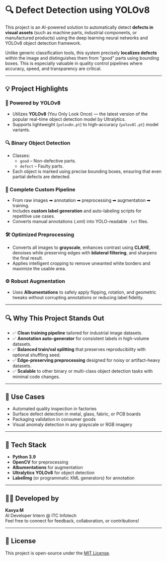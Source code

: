 # 🔍 Defect Detection using YOLOv8

This project is an AI-powered solution to automatically detect **defects in visual assets** (such as machine parts, industrial components, or manufactured products) using the deep learning neural networks and  YOLOv8 object detection framework.

Unlike generic classification tools, this system precisely **localizes defects** within the image and distinguishes them from "good" parts using bounding boxes. This is especially valuable in quality control pipelines where accuracy, speed, and transparency are critical.

---

## 💡 Project Highlights

### 🧠 Powered by YOLOv8
- Utilizes **YOLOv8** (You Only Look Once) — the latest version of the popular real-time object detection model by Ultralytics.
- Supports lightweight (`yolov8n.pt`) to high-accuracy (`yolov8l.pt`) model variants.

### 🔍 Binary Object Detection
- Classes:
  - `good` – Non-defective parts.
  - `defect` – Faulty parts.
- Each object is marked using precise bounding boxes, ensuring that even partial defects are detected.

### 🧰 Complete Custom Pipeline
- From raw images ➡ annotation ➡ preprocessing ➡ augmentation ➡ training.
- Includes **custom label generation** and auto-labeling scripts for repetitive use cases.
- Converts manual annotations (.xml) into YOLO-readable `.txt` files.

### 🛠️ Optimized Preprocessing
- Converts all images to **grayscale**, enhances contrast using **CLAHE**, denoises while preserving edges with **bilateral filtering**, and sharpens the final result.
- Applies intelligent cropping to remove unwanted white borders and maximize the usable area.

### ⚙️ Robust Augmentation
- Uses **Albumentations** to safely apply flipping, rotation, and geometric tweaks without corrupting annotations or reducing label fidelity.

---

## 🔍 Why This Project Stands Out

- ✅ **Clean training pipeline** tailored for industrial image datasets.
- ✅ **Annotation auto-generator** for consistent labels in high-volume datasets.
- ✅ **Balanced train/val splitting** that preserves reproducibility with optional shuffling seed.
- ✅ **Edge-preserving preprocessing** designed for noisy or artifact-heavy datasets.
- ✅ **Scalable** to other binary or multi-class object detection tasks with minimal code changes.

---

## 🚀 Use Cases

- Automated quality inspection in factories
- Surface defect detection in metal, glass, fabric, or PCB boards
- Packaging validation in consumer goods
- Visual anomaly detection in any grayscale or RGB imagery

---

## 🔧 Tech Stack

- **Python 3.9**
- **OpenCV** for preprocessing
- **Albumentations** for augmentation
- **Ultralytics YOLOv8** for object detection
- **LabelImg** (or programmatic XML generators) for annotation

---

## 🙋‍♀️ Developed by

**Kavya M**  
AI Developer Intern @ ITC Infotech  
Feel free to connect for feedback, collaboration, or contributions!

---

## 📜 License

This project is open-source under the [MIT License](LICENSE).

